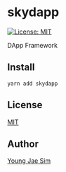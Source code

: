 # skydapp

[![License: MIT](https://img.shields.io/badge/License-MIT-blue.svg)](https://opensource.org/licenses/MIT)

DApp Framework

## Install
```
yarn add skydapp
```

## License
[MIT](LICENSE)

## Author
[Young Jae Sim](https://github.com/Hanul)